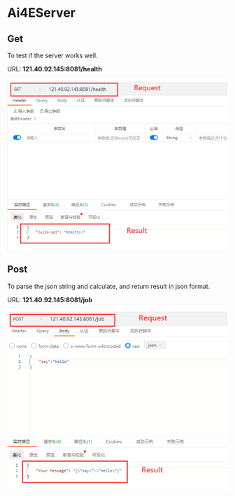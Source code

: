 # Ai4EServer

## Get

To test if the server works well.

URL: **121.40.92.145:8081/health**

![fig1](assets/get.png)

## Post

To parse the json string and calculate, and return result in json format.

URL: **121.40.92.145:8081/job**

![fig1](assets/post.png)
